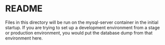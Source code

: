 # README
Files in this directory will be run on the mysql-server container in the initial startup. If you are trying to set up a development environment from a stage or production environment, you would put the database dump from that environment here.